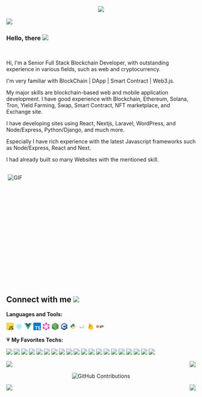 <p align="center">
    <img src="https://github-profile-trophy.vercel.app/?username=Fullstack-WEB-Blockchain-Developer&row=1&column=6&theme=gruvbox&margin-w=15&margin-h=15"/>
</p>

 ![](./profile-3d-contrib/profile-night-view.svg)
<!-- 
<p align="center">
    <img src="https://github-profile-trophy.vercel.app/?username=mern-dev-full&row=1&column=6&theme=gruvbox&margin-w=15&margin-h=15"/>
</p> -->

### Hello, there <img src="https://media.giphy.com/media/hvRJCLFzcasrR4ia7z/giphy.gif" width="25px">

  <br />
  
Hi, I'm a Senior Full Stack Blockchain Developer, with outstanding experience in various fields, such as web and cryptocurrency.

I'm very familiar with BlockChain | DApp | Smart Contract | Web3.js.

My major skills are blockchain-based web and mobile application development. I have good experience with Blockchain, Ethereum, Solana, Tron, Yield Farming, Swap, Smart Contract, NFT marketplace, and Exchange site.

I have developing sites using React, Nextjs, Laravel, WordPress, and Node/Express, Python/Django, and much more.

Especially I have rich experience with the latest Javascript frameworks such as Node/Express, React and Next.

I had already built so many Websites with the mentioned skill.

<br />


 <div>
  <img align="right" alt="GIF" src="https://github.com/abhisheknaiidu/abhisheknaiidu/raw/master/code.gif?raw=true" width="500" height="320" />
</div>

<h2> Connect with me <img src='https://raw.githubusercontent.com/ShahriarShafin/ShahriarShafin/main/Assets/handshake.gif' width="100px"> </h2>


**Languages and Tools:**

<code><img height="20" src="https://raw.githubusercontent.com/github/explore/80688e429a7d4ef2fca1e82350fe8e3517d3494d/topics/javascript/javascript.png"></code>
<code><img height="20" src="https://raw.githubusercontent.com/github/explore/80688e429a7d4ef2fca1e82350fe8e3517d3494d/topics/react/react.png"></code>
<code><img height="20" src="https://raw.githubusercontent.com/github/explore/80688e429a7d4ef2fca1e82350fe8e3517d3494d/topics/vue/vue.png"></code>
<code><img height="20" src="https://raw.githubusercontent.com/github/explore/80688e429a7d4ef2fca1e82350fe8e3517d3494d/topics/typescript/typescript.png"></code>
<code><img height="20" src="https://raw.githubusercontent.com/github/explore/5c058a388828bb5fde0bcafd4bc867b5bb3f26f3/topics/graphql/graphql.png"></code>
<code><img height="20" src="https://raw.githubusercontent.com/github/explore/80688e429a7d4ef2fca1e82350fe8e3517d3494d/topics/nodejs/nodejs.png"></code>
<code><img height="20" src="https://raw.githubusercontent.com/github/explore/80688e429a7d4ef2fca1e82350fe8e3517d3494d/topics/cpp/cpp.png"></code>
<code><img height="20" src="https://raw.githubusercontent.com/github/explore/80688e429a7d4ef2fca1e82350fe8e3517d3494d/topics/python/python.png"></code>
<code><img height="20" src="https://raw.githubusercontent.com/github/explore/80688e429a7d4ef2fca1e82350fe8e3517d3494d/topics/mysql/mysql.png"></code>
<code><img height="20" src="https://raw.githubusercontent.com/github/explore/80688e429a7d4ef2fca1e82350fe8e3517d3494d/topics/firebase/firebase.png"></code>
<code><img height="20" src="https://raw.githubusercontent.com/github/explore/80688e429a7d4ef2fca1e82350fe8e3517d3494d/topics/git/git.png"></code>

💗 **My Favorites Techs:**

![](https://img.shields.io/badge/Network-Ethereum-informational?style=flat&logo=ethereum&logoColor=white&color=3bac3a)
![](https://img.shields.io/badge/Language-Solidity-informational?style=flat&logo=solidity&logoColor=white&color=3bac3a)
![](https://img.shields.io/badge/Token-ERC721-informational?style=flat&logo=erc721&logoColor=white&color=3bac3a)
![](https://img.shields.io/badge/Token-ERC1155-informational?style=flat&logo=erc1155&logoColor=white&color=3bac3a)
![](https://img.shields.io/badge/Token-ERC20-informational?style=flat&logo=erc20&logoColor=white&color=3bac3a)
![](https://img.shields.io/badge/Network-Solana-informational?style=flat&logo=solana&logoColor=white&color=3bac3a)
![](https://img.shields.io/badge/Language-Rust-informational?style=flat&logo=rust&logoColor=white&color=3bac3a)
![](https://img.shields.io/badge/Framework-React-informational?style=flat&logo=react&logoColor=white&color=3bac3a)
![](https://img.shields.io/badge/Framework-Vue-informational?style=flat&logo=vue.js&logoColor=white&color=3bac3a)
![](https://img.shields.io/badge/Framework-Angular-informational?style=flat&logo=angular&logoColor=white&color=3bac3a)
![](https://img.shields.io/badge/Language-JavaScript-informational?style=flat&logo=javascript&logoColor=white&color=3bac3a)
![](https://img.shields.io/badge/Language-TypeScript-informational?style=flat&logo=typescript&logoColor=white&color=3bac3a)
![](https://img.shields.io/badge/Language-PHP-informational?style=flat&logo=php&logoColor=white&color=3bac3a)
![](https://img.shields.io/badge/Language-Laravel-informational?style=flat&logo=laravel&logoColor=white&color=3bac3a)
![](https://img.shields.io/badge/CI/CD-Github_Action-informational?style=flat&logo=github&logoColor=white&color=3bac3a)
![](https://img.shields.io/badge/Database-PostgreSQL-informational?style=flat&logo=postgresql&logoColor=white&color=3bac3a)
![](https://img.shields.io/badge/Database-MySQL-informational?style=flat&logo=mysql&logoColor=white&color=3bac3a)
![](https://img.shields.io/badge/Database-MongoDB-informational?style=flat&logo=mongodb&logoColor=white&color=3bac3a)
![](https://img.shields.io/badge/Shell-Bash-informational?style=flat&logo=gnu-bash&logoColor=white&color=3bac3a)
![](https://img.shields.io/badge/Tools-Docker-informational?style=flat&logo=docker&logoColor=white&color=3bac3a)

<p>
<img align="left" src="https://visitor-badge.laobi.icu/badge?page_id=jwenjian.visitor-badge" />
<img align="right" src="https://img.shields.io/github/followers/Fullstack-WEB-Blockchain-Developer?label=Follow&style=social" />
</p>

<br/>

<!-- [![My github activity graph](https://activity-graph.herokuapp.com/graph?username=Fullstack-WEB-Blockchain-Developer&theme=github&count_private=true&area=true&hide_border=true)](https://activity-graph.herokuapp.com/graph?username=Fullstack-WEB-Blockchain-Developer&theme=github&count_private=true) -->

<div align="center"/>

![GitHub Contributions](https://github-readme-streak-stats.herokuapp.com/?&theme=ayu-mirage&user=Fullstack-WEB-Blockchain-Developer)

<div>
<img src="https://github-readme-stats.vercel.app/api?username=Fullstack-WEB-Blockchain-Developer&show_icons=true&count_private=true&layout=compact&theme=maroongold&include_all_commits=true" align="left" style="height: 150px" />

<img src="https://github-readme-stats.vercel.app/api/top-langs/?username=Fullstack-WEB-Blockchain-Developer&layout=compact&theme=maroongold&include_all_commits=true" align="right" style="height: 150px" /><br/>  
</div>
